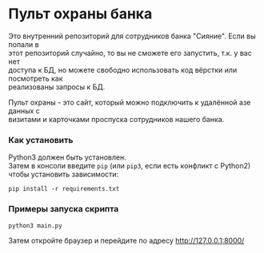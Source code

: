# Пульт охраны банка

Это внутренний репозиторий для сотрудников банка "Сияние". Если вы попали в  
этот репозиторий случайно, то вы не сможете его запустить, т.к. у вас нет  
доступа к БД, но можете свободно использовать код вёрстки или посмотреть как  
реализованы запросы к БД.  

Пульт охраны - это сайт, который можно подключить к удалённой азе данных с  
визитами и карточками проспуска сотрудников нашего банка.

### Как установить

Python3 должен быть установлен.  
Затем в консоли введите `pip` (или `pip3`, если есть конфликт с Python2) чтобы установить зависимости:
```
pip install -r requirements.txt
```

### Примеры запуска скрипта

    python3 main.py

Затем откройте браузер и перейдите по адресу http://127.0.0.1:8000/

